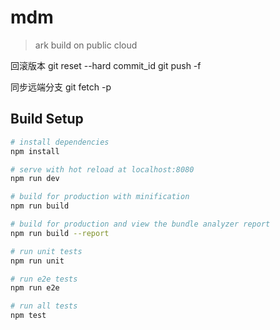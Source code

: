 # mdm

> ark build on public cloud

回滚版本
git reset --hard commit_id
git push -f

同步远端分支
git fetch -p


## Build Setup

``` bash
# install dependencies
npm install

# serve with hot reload at localhost:8080
npm run dev

# build for production with minification
npm run build

# build for production and view the bundle analyzer report
npm run build --report

# run unit tests
npm run unit

# run e2e tests
npm run e2e

# run all tests
npm test
```